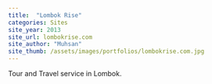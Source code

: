 ```yaml
---
title:  "Lombok Rise"
categories: Sites
site_year: 2013
site_url: lombokrise.com
site_author: "Muhsan"
site_thumb: /assets/images/portfolios/lombokrise.com.jpg
---
```


Tour and Travel service in Lombok.